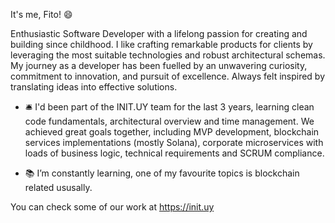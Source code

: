 It's me, Fito! 😄

Enthusiastic Software Developer with a lifelong passion for creating and building since childhood. I like crafting remarkable products for clients by leveraging the most suitable technologies and robust architectural schemas. My journey as a developer has been fuelled by an unwavering curiosity, commitment to innovation, and pursuit of excellence. Always felt inspired by translating ideas into effective solutions.

- 🛎️ I'd been part of the INIT.UY team for the last 3 years, learning clean code fundamentals, architectural overview and time management. We achieved great goals together, including MVP development, blockchain services implementations (mostly Solana), corporate microservices with loads of business logic, technical requirements and SCRUM compliance.

- 📚 I’m constantly learning, one of my favourite topics is blockchain related ususally.
  
You can check some of our work at https://init.uy


<!--
**SF-Prog/SF-Prog** is a ✨ _special_ ✨ repository because its `README.md` (this file) appears on your GitHub profile.

Here are some ideas to get you started:

- 🔭 I’m currently working on ...
- 🌱 I’m currently learning ...
- 👯 I’m looking to collaborate on ...
- 🤔 I’m looking for help with ...
- 💬 Ask me about ...
- 📫 How to reach me: ...
- 😄 Pronouns: ...
- ⚡ Fun fact: ...
-->
